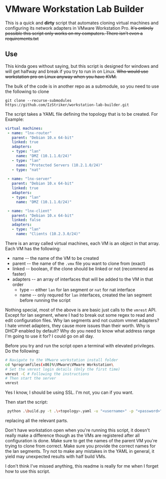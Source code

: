 # VMware Workstation Lab Builder
This is a quick and **dirty** script that automates cloning virtual machines and configuring its network adapters in VMware Workstation Pro. ~~It's entirely possible this script only works on my computers. There isn't even a requirements.txt~~
 ## Use
 This kinda goes without saying, but this script is designed for windows and will get halfway and break if you try to run in on Linux. ~~Who would use workstation pro on Linux anyway when you have KVM.~~

The bulk of the code is in another repo as a submodule, so you need to use the following to clone
```
git clone --recurse-submodules https://github.com/IzStriker/workstation-lab-builder.git
```

The script takes a YAML file defining the topology that is to be created. For Example:
```YAML
virtual machines:
 - name: "lnx-router"
   parent: "Debian 10.x 64-bit"
   linked: true
   adapters:
   - type: "lan"
     name: "DMZ (10.1.1.0/24)"
   - type: "lan"
     name: "Protected Servers (10.2.1.0/24)"
   - type: "nat"
   
 - name: "lnx-server"
   parent: "Debian 10.x 64-bit"
   linked: true
   adapters:
   - type: "lan"
     name: "DMZ (10.1.1.0/24)"

 - name: "lnx-client"
   parent: "Debian 10.x 64-bit"
   linked: false
   adapters:
   - type: "lan"
     name: "Clients (10.2.3.0/24)"
```
There is an array called virtual machines, each VM is an object in that array. Each VM has the following:
 - name -- the name of the VM to be created
 - parent -- the name of the `.vmx` file you want to clone from (exact)
 - linked -- boolean, if the clone should be linked or not (recommend as faster)
 - adapters -- an array of interfaces that will be added to the VM in that order
	 - type -- either `lan` for lan segment or `nat` for nat interface
	 - name -- only requred for `lan` interfaces, created the lan segment before running the script

Nothing special, most of the above is are basic just calls to the `vmrest` API. Except for lan segment, where I had to break out some regex to read and edit configuration files. 
Why lan segments and not custom vmnet adapters? I hate vmnet adapters, they cause more issues than their worth. Why is DHCP enabled by default? Why do you need to know what address range I'm going to use it for? I could go on all day.

Before you try and run the script open a terminal with elevated privileges. Do the following:
```bash
# Navigate to the VMware workstation install folder
cd %programfiles(x86)%\VMware\VMware Workstation\ 
# Set the vmrest login details (Only the first time)
vmrest -C # Following the instructions
# Then start the server
vmrest
```
Yes I know, I should be using SSL. I'm not, you can if you want.

Then start the script:
```bash
 python .\build.py -t .\<topology>.yaml -u "<username>" -p "<password>"
```
replacing all the relevant parts. 

Don't have workstation open when you're running this script, it doesn't really make a difference though as the VMs are registered after all configuration is done. Make sure to get the names of the parent VM you're trying to clone from correct. Make sure you provide the correct names for the lan segments. Try not to make any mistakes in the YAML in general, it yield may unexpected results with half build VMs.

I don't think I've missed anything, this readme is really for me when I forget how to use this script. 
